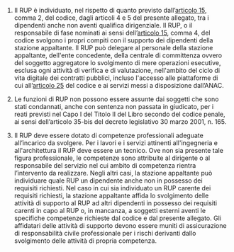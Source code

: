 1. Il RUP è individuato, nel rispetto di quanto previsto dall’[articolo 15](/index.html?article=articolo-15&version=2), comma 2, del codice, dagli articoli 4 e 5 del presente allegato, tra i dipendenti anche non aventi qualifica dirigenziale. Il RUP, o il responsabile di fase nominati ai sensi dell’[articolo 15](/index.html?article=articolo-15&version=2), comma 4, del codice svolgono i propri compiti con il supporto dei dipendenti della stazione appaltante. Il RUP può delegare al personale della stazione appaltante, dell'ente concedente, della centrale di committenza ovvero del soggetto aggregatore lo svolgimento di mere operazioni esecutive, esclusa ogni attività di verifica e di valutazione, nell'ambito del ciclo di vita digitale dei contratti pubblici, incluso l'accesso alle piattaforme di cui all’[articolo 25](/index.html?article=articolo-25&version=1) del codice e ai servizi messi a disposizione dall’ANAC.

2. Le funzioni di RUP non possono essere assunte dai soggetti che sono stati condannati, anche con sentenza non passata in giudicato, per i reati previsti nel Capo I del Titolo II del Libro secondo del codice penale, ai sensi dell’articolo 35-bis del decreto legislativo 30 marzo 2001, n. 165.

3. Il RUP deve essere dotato di competenze professionali adeguate all’incarico da svolgere. Per i lavori e i servizi attinenti all'ingegneria e all'architettura il RUP deve essere un tecnico. Ove non sia presente tale figura professionale, le competenze sono attribuite al dirigente o al responsabile del servizio nel cui ambito di competenza rientra l’intervento da realizzare. Negli altri casi, la stazione appaltante può individuare quale RUP un dipendente anche non in possesso dei requisiti richiesti. Nel caso in cui sia individuato un RUP carente dei requisiti richiesti, la stazione appaltante affida lo svolgimento delle attività di supporto al RUP ad altri dipendenti in possesso dei requisiti carenti in capo al RUP o, in mancanza, a soggetti esterni aventi le specifiche competenze richieste dal codice e dal presente allegato. Gli affidatari delle attività di supporto devono essere muniti di assicurazione di responsabilità civile professionale per i rischi derivanti dallo svolgimento delle attività di propria competenza.